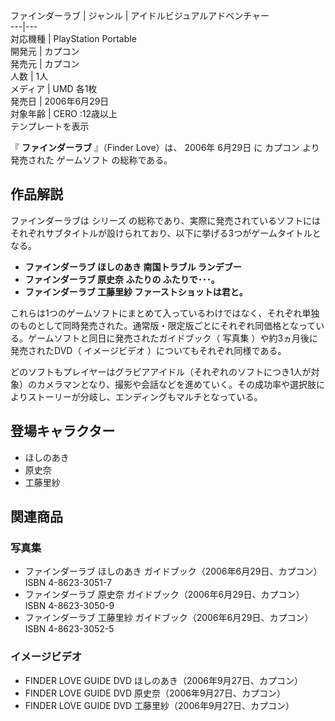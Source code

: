 ファインダーラブ  |  ジャンル  |  アイドルビジュアルアドベンチャー   
---|---  
対応機種  |  PlayStation Portable   
開発元  |  カプコン   
発売元  |  カプコン   
人数  |  1人   
メディア  |  UMD  各1枚   
発売日  |  2006年6月29日   
対象年齢  |  CERO  :12歳以上   
テンプレートを表示  
  
『 **ファインダーラブ** 』（Finder Love）は、  2006年  6月29日  に  カプコン  より発売された  ゲームソフト
の総称である。

##  作品解説  

ファインダーラブは  シリーズ  の総称であり、実際に発売されているソフトにはそれぞれサブタイトルが設けられており、以下に挙げる3つがゲームタイトルとなる。

  * **ファインダーラブ ほしのあき 南国トラブル ランデブー**
  * **ファインダーラブ 原史奈 ふたりの ふたりで･･･。**
  * **ファインダーラブ 工藤里紗 ファーストショットは君と。**

これらは1つのゲームソフトにまとめて入っているわけではなく、それぞれ単独のものとして同時発売された。通常版・限定版ごとにそれぞれ同価格となっている。ゲームソフトと同日に発売されたガイドブック（
写真集  ）や約3ヵ月後に発売されたDVD（  イメージビデオ  ）についてもそれぞれ同様である。

どのソフトもプレイヤーはグラビアアイドル（それぞれのソフトにつき1人が対象）のカメラマンとなり、撮影や会話などを進めていく。その成功率や選択肢によりストーリーが分岐し、エンディングもマルチとなっている。

##  登場キャラクター  

  * ほしのあき 
  * 原史奈 
  * 工藤里紗 

##  関連商品  

###  写真集  

  * ファインダーラブ ほしのあき ガイドブック（2006年6月29日、カプコン）  ISBN 4-8623-3051-7 
  * ファインダーラブ 原史奈 ガイドブック（2006年6月29日、カプコン）  ISBN 4-8623-3050-9 
  * ファインダーラブ 工藤里紗 ガイドブック（2006年6月29日、カプコン）  ISBN 4-8623-3052-5 

###  イメージビデオ  

  * FINDER LOVE GUIDE DVD ほしのあき（2006年9月27日、カプコン） 
  * FINDER LOVE GUIDE DVD 原史奈（2006年9月27日、カプコン） 
  * FINDER LOVE GUIDE DVD 工藤里紗（2006年9月27日、カプコン） 

